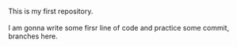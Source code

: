 <title>hello_world</title>
<br>This is my first repository.</br>
<br>I am gonna write some firsr line of code and practice some commit, branches here.</br>

